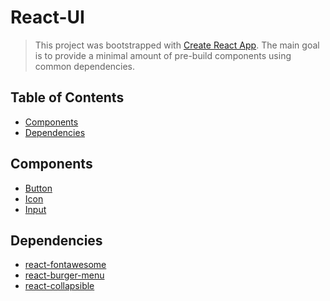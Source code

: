 # React-UI

> This project was bootstrapped with [Create React App](https://github.com/facebookincubator/create-react-app).
The main goal is to provide a minimal amount of pre-build components using common dependencies.

## Table of Contents
- [Components](#components)
- [Dependencies](#dependencies)

## Components
- [Button](//guideline/button)
- [Icon](//guideline/icon)
- [Input](//guideline/input)

## Dependencies
- [react-fontawesome](https://github.com/FortAwesome/react-fontawesome)
- [react-burger-menu](https://github.com/negomi/react-burger-menu)
- [react-collapsible](https://github.com/glennflanagan/react-collapsible)
